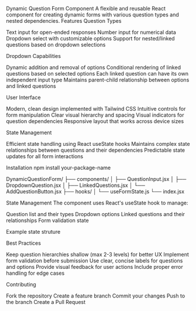 Dynamic Question Form Component
A flexible and reusable React component for creating dynamic forms with various question types and nested dependencies.
Features
Question Types

Text input for open-ended responses
Number input for numerical data
Dropdown select with customizable options
Support for nested/linked questions based on dropdown selections

Dropdown Capabilities

Dynamic addition and removal of options
Conditional rendering of linked questions based on selected options
Each linked question can have its own independent input type
Maintains parent-child relationship between options and linked questions

User Interface

Modern, clean design implemented with Tailwind CSS
Intuitive controls for form manipulation
Clear visual hierarchy and spacing
Visual indicators for question dependencies
Responsive layout that works across device sizes

State Management

Efficient state handling using React useState hooks
Maintains complex state relationships between questions and their dependencies
Predictable state updates for all form interactions



Installation
 npm install your-package-name

 DynamicQuestionForm/
├── components/
│   ├── QuestionInput.jsx
│   ├── DropdownQuestion.jsx
│   ├── LinkedQuestions.jsx
│   └── AddQuestionButton.jsx
├── hooks/
│   └── useFormState.js
└── index.jsx



State Management
The component uses React's useState hook to manage:

Question list and their types
Dropdown options
Linked questions and their relationships
Form validation state

Example state struture


Best Practices

Keep question hierarchies shallow (max 2-3 levels) for better UX
Implement form validation before submission
Use clear, concise labels for questions and options
Provide visual feedback for user actions
Include proper error handling for edge cases

Contributing

Fork the repository
Create a feature branch
Commit your changes
Push to the branch
Create a Pull Request
